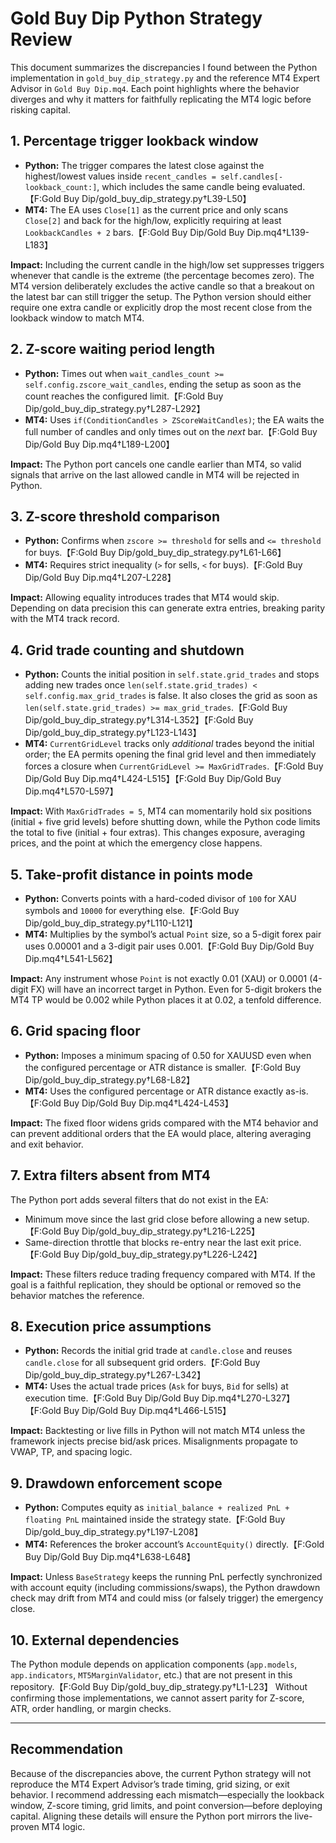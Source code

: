 # Gold Buy Dip Python Strategy Review

This document summarizes the discrepancies I found between the Python implementation in `gold_buy_dip_strategy.py` and the reference MT4 Expert Advisor in `Gold Buy Dip.mq4`. Each point highlights where the behavior diverges and why it matters for faithfully replicating the MT4 logic before risking capital.

## 1. Percentage trigger lookback window
- **Python:** The trigger compares the latest close against the highest/lowest values inside `recent_candles = self.candles[-lookback_count:]`, which includes the same candle being evaluated.【F:Gold Buy Dip/gold_buy_dip_strategy.py†L39-L50】
- **MT4:** The EA uses `Close[1]` as the current price and only scans `Close[2]` and back for the high/low, explicitly requiring at least `LookbackCandles + 2` bars.【F:Gold Buy Dip/Gold Buy Dip.mq4†L139-L183】

**Impact:** Including the current candle in the high/low set suppresses triggers whenever that candle is the extreme (the percentage becomes zero). The MT4 version deliberately excludes the active candle so that a breakout on the latest bar can still trigger the setup. The Python version should either require one extra candle or explicitly drop the most recent close from the lookback window to match MT4.

## 2. Z-score waiting period length
- **Python:** Times out when `wait_candles_count >= self.config.zscore_wait_candles`, ending the setup as soon as the count reaches the configured limit.【F:Gold Buy Dip/gold_buy_dip_strategy.py†L287-L292】
- **MT4:** Uses `if(ConditionCandles > ZScoreWaitCandles)`; the EA waits the full number of candles and only times out on the *next* bar.【F:Gold Buy Dip/Gold Buy Dip.mq4†L189-L200】

**Impact:** The Python port cancels one candle earlier than MT4, so valid signals that arrive on the last allowed candle in MT4 will be rejected in Python.

## 3. Z-score threshold comparison
- **Python:** Confirms when `zscore >= threshold` for sells and `<= threshold` for buys.【F:Gold Buy Dip/gold_buy_dip_strategy.py†L61-L66】
- **MT4:** Requires strict inequality (`>` for sells, `<` for buys).【F:Gold Buy Dip/Gold Buy Dip.mq4†L207-L228】

**Impact:** Allowing equality introduces trades that MT4 would skip. Depending on data precision this can generate extra entries, breaking parity with the MT4 track record.

## 4. Grid trade counting and shutdown
- **Python:** Counts the initial position in `self.state.grid_trades` and stops adding new trades once `len(self.state.grid_trades) < self.config.max_grid_trades` is false. It also closes the grid as soon as `len(self.state.grid_trades) >= max_grid_trades`.【F:Gold Buy Dip/gold_buy_dip_strategy.py†L314-L352】【F:Gold Buy Dip/gold_buy_dip_strategy.py†L123-L143】
- **MT4:** `CurrentGridLevel` tracks only *additional* trades beyond the initial order; the EA permits opening the final grid level and then immediately forces a closure when `CurrentGridLevel >= MaxGridTrades`.【F:Gold Buy Dip/Gold Buy Dip.mq4†L424-L515】【F:Gold Buy Dip/Gold Buy Dip.mq4†L570-L597】

**Impact:** With `MaxGridTrades = 5`, MT4 can momentarily hold six positions (initial + five grid levels) before shutting down, while the Python code limits the total to five (initial + four extras). This changes exposure, averaging prices, and the point at which the emergency close happens.

## 5. Take-profit distance in points mode
- **Python:** Converts points with a hard-coded divisor of `100` for XAU symbols and `10000` for everything else.【F:Gold Buy Dip/gold_buy_dip_strategy.py†L110-L121】
- **MT4:** Multiplies by the symbol’s actual `Point` size, so a 5-digit forex pair uses 0.00001 and a 3-digit pair uses 0.001.【F:Gold Buy Dip/Gold Buy Dip.mq4†L541-L562】

**Impact:** Any instrument whose `Point` is not exactly 0.01 (XAU) or 0.0001 (4-digit FX) will have an incorrect target in Python. Even for 5-digit brokers the MT4 TP would be 0.002 while Python places it at 0.02, a tenfold difference.

## 6. Grid spacing floor
- **Python:** Imposes a minimum spacing of 0.50 for XAUUSD even when the configured percentage or ATR distance is smaller.【F:Gold Buy Dip/gold_buy_dip_strategy.py†L68-L82】
- **MT4:** Uses the configured percentage or ATR distance exactly as-is.【F:Gold Buy Dip/Gold Buy Dip.mq4†L424-L453】

**Impact:** The fixed floor widens grids compared with the MT4 behavior and can prevent additional orders that the EA would place, altering averaging and exit behavior.

## 7. Extra filters absent from MT4
The Python port adds several filters that do not exist in the EA:
- Minimum move since the last grid close before allowing a new setup.【F:Gold Buy Dip/gold_buy_dip_strategy.py†L216-L225】
- Same-direction throttle that blocks re-entry near the last exit price.【F:Gold Buy Dip/gold_buy_dip_strategy.py†L226-L242】

**Impact:** These filters reduce trading frequency compared with MT4. If the goal is a faithful replication, they should be optional or removed so the behavior matches the reference.

## 8. Execution price assumptions
- **Python:** Records the initial grid trade at `candle.close` and reuses `candle.close` for all subsequent grid orders.【F:Gold Buy Dip/gold_buy_dip_strategy.py†L267-L342】
- **MT4:** Uses the actual trade prices (`Ask` for buys, `Bid` for sells) at execution time.【F:Gold Buy Dip/Gold Buy Dip.mq4†L270-L327】【F:Gold Buy Dip/Gold Buy Dip.mq4†L466-L515】

**Impact:** Backtesting or live fills in Python will not match MT4 unless the framework injects precise bid/ask prices. Misalignments propagate to VWAP, TP, and spacing logic.

## 9. Drawdown enforcement scope
- **Python:** Computes equity as `initial_balance + realized PnL + floating PnL` maintained inside the strategy state.【F:Gold Buy Dip/gold_buy_dip_strategy.py†L197-L208】
- **MT4:** References the broker account’s `AccountEquity()` directly.【F:Gold Buy Dip/Gold Buy Dip.mq4†L638-L648】

**Impact:** Unless `BaseStrategy` keeps the running PnL perfectly synchronized with account equity (including commissions/swaps), the Python drawdown check may drift from MT4 and could miss (or falsely trigger) the emergency close.

## 10. External dependencies
The Python module depends on application components (`app.models`, `app.indicators`, `MT5MarginValidator`, etc.) that are not present in this repository.【F:Gold Buy Dip/gold_buy_dip_strategy.py†L1-L23】 Without confirming those implementations, we cannot assert parity for Z-score, ATR, order handling, or margin checks.

---

## Recommendation
Because of the discrepancies above, the current Python strategy will not reproduce the MT4 Expert Advisor’s trade timing, grid sizing, or exit behavior. I recommend addressing each mismatch—especially the lookback window, Z-score timing, grid limits, and point conversion—before deploying capital. Aligning these details will ensure the Python port mirrors the live-proven MT4 logic.
